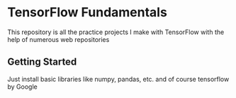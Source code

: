 # TensorFlow Fundamentals

This repository is all the practice projects I make with TensorFlow with the help of numerous web repositories

## Getting Started

Just install basic libraries like numpy, pandas, etc. and of course tensorflow by Google

